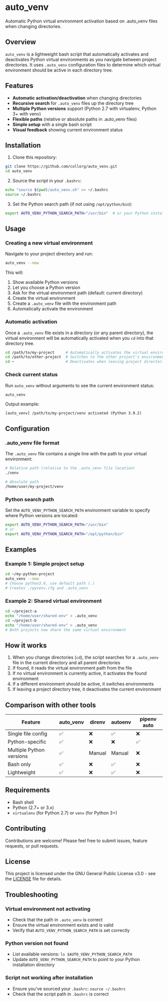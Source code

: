 # auto_venv

Automatic Python virtual environment activation based on .auto_venv files when changing directories.

## Overview

`auto_venv` is a lightweight bash script that automatically activates and deactivates Python virtual environments as you navigate between project directories. It uses `.auto_venv` configuration files to determine which virtual environment should be active in each directory tree.

## Features

- **Automatic activation/deactivation** when changing directories
- **Recursive search** for `.auto_venv` files up the directory tree
- **Multiple Python versions** support (Python 2.7 with virtualenv, Python 3+ with venv)
- **Flexible paths** (relative or absolute paths in .auto_venv files)
- **Simple setup** with a single bash script
- **Visual feedback** showing current environment status

## Installation

1. Clone this repository:
```bash
git clone https://github.com/collorg/auto_venv.git
cd auto_venv
```

2. Source the script in your `.bashrc`:
```bash
echo "source $(pwd)/auto_venv.sh" >> ~/.bashrc
source ~/.bashrc
```

3. Set the Python search path (if not using `/opt/python/bin`):
```bash
export AUTO_VENV_PYTHON_SEARCH_PATH="/usr/bin"  # or your Python installation path
```

## Usage

### Creating a new virtual environment

Navigate to your project directory and run:
```bash
auto_venv --new
```

This will:
1. Show available Python versions
2. Let you choose a Python version
3. Ask for the virtual environment path (default: current directory)
4. Create the virtual environment
5. Create a `.auto_venv` file with the environment path
6. Automatically activate the environment

### Automatic activation

Once a `.auto_venv` file exists in a directory (or any parent directory), the virtual environment will be automatically activated when you `cd` into that directory tree.

```bash
cd /path/to/my-project     # Automatically activates the virtual environment
cd /path/to/other-project  # Switches to the other project's environment
cd ~                       # Deactivates when leaving project directories
```

### Check current status

Run `auto_venv` without arguments to see the current environment status:
```bash
auto_venv
```

Output example:
```
[auto_venv] /path/to/my-project/venv activated (Python 3.9.2)
```

## Configuration

### .auto_venv file format

The `.auto_venv` file contains a single line with the path to your virtual environment:

```bash
# Relative path (relative to the .auto_venv file location)
./venv

# Absolute path
/home/user/my-project/venv
```

### Python search path

Set the `AUTO_VENV_PYTHON_SEARCH_PATH` environment variable to specify where Python versions are located:

```bash
export AUTO_VENV_PYTHON_SEARCH_PATH="/usr/bin"
# or
export AUTO_VENV_PYTHON_SEARCH_PATH="/opt/python/bin"
```

## Examples

### Example 1: Simple project setup
```bash
cd ~/my-python-project
auto_venv --new
# Choose python3.9, use default path (.)
# Creates ./pyvenv.cfg and .auto_venv
```

### Example 2: Shared virtual environment
```bash
cd ~/project-a
echo "/home/user/shared-env" > .auto_venv
cd ~/project-b
echo "/home/user/shared-env" > .auto_venv
# Both projects now share the same virtual environment
```

## How it works

1. When you change directories (`cd`), the script searches for a `.auto_venv` file in the current directory and all parent directories
2. If found, it reads the virtual environment path from the file
3. If no virtual environment is currently active, it activates the found environment
4. If a different environment should be active, it switches environments
5. If leaving a project directory tree, it deactivates the current environment

## Comparison with other tools

| Feature | auto_venv | direnv | autoenv | pipenv auto |
|---------|-----------|--------|---------|-------------|
| Single file config | ✅ | ❌ | ✅ | ❌ |
| Python-specific | ✅ | ❌ | ❌ | ✅ |
| Multiple Python versions | ✅ | Manual | Manual | ❌ |
| Bash only | ✅ | ❌ | ✅ | ❌ |
| Lightweight | ✅ | ❌ | ✅ | ❌ |

## Requirements

- Bash shell
- Python (2.7+ or 3.x)
- `virtualenv` (for Python 2.7) or `venv` (for Python 3+)

## Contributing

Contributions are welcome! Please feel free to submit issues, feature requests, or pull requests.

## License

This project is licensed under the GNU General Public License v3.0 - see the [LICENSE](LICENSE) file for details.

## Troubleshooting

### Virtual environment not activating
- Check that the path in `.auto_venv` is correct
- Ensure the virtual environment exists and is valid
- Verify that `AUTO_VENV_PYTHON_SEARCH_PATH` is set correctly

### Python version not found
- List available versions: `ls $AUTO_VENV_PYTHON_SEARCH_PATH`
- Update `AUTO_VENV_PYTHON_SEARCH_PATH` to point to your Python installation directory

### Script not working after installation
- Ensure you've sourced your `.bashrc`: `source ~/.bashrc`
- Check that the script path in `.bashrc` is correct